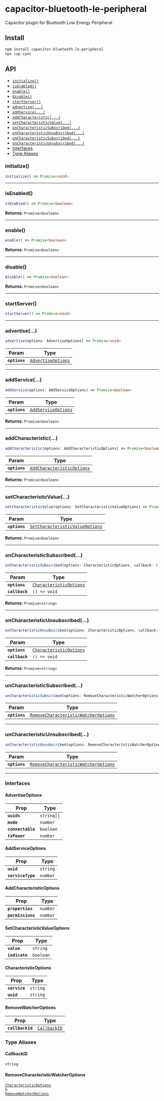 # capacitor-bluetooth-le-peripheral

Capacitor plugin for Bluetooth Low Energy Peripheral

## Install

```bash
npm install capacitor-bluetooth-le-peripheral
npx cap sync
```

## API

<docgen-index>

* [`initialize()`](#initialize)
* [`isEnabled()`](#isenabled)
* [`enable()`](#enable)
* [`disable()`](#disable)
* [`startServer()`](#startserver)
* [`advertise(...)`](#advertise)
* [`addService(...)`](#addservice)
* [`addCharacteristic(...)`](#addcharacteristic)
* [`setCharacteristicValue(...)`](#setcharacteristicvalue)
* [`onCharacteristicSubscribed(...)`](#oncharacteristicsubscribed)
* [`onCharacteristicUnsubscribed(...)`](#oncharacteristicunsubscribed)
* [`unCharacteristicSubscribed(...)`](#uncharacteristicsubscribed)
* [`unCharacteristicUnsubscribed(...)`](#uncharacteristicunsubscribed)
* [Interfaces](#interfaces)
* [Type Aliases](#type-aliases)

</docgen-index>

<docgen-api>
<!--Update the source file JSDoc comments and rerun docgen to update the docs below-->

### initialize()

```typescript
initialize() => Promise<void>
```

--------------------


### isEnabled()

```typescript
isEnabled() => Promise<boolean>
```

**Returns:** <code>Promise&lt;boolean&gt;</code>

--------------------


### enable()

```typescript
enable() => Promise<boolean>
```

**Returns:** <code>Promise&lt;boolean&gt;</code>

--------------------


### disable()

```typescript
disable() => Promise<boolean>
```

**Returns:** <code>Promise&lt;boolean&gt;</code>

--------------------


### startServer()

```typescript
startServer() => Promise<void>
```

--------------------


### advertise(...)

```typescript
advertise(options: AdvertiseOptions) => Promise<void>
```

| Param         | Type                                                          |
| ------------- | ------------------------------------------------------------- |
| **`options`** | <code><a href="#advertiseoptions">AdvertiseOptions</a></code> |

--------------------


### addService(...)

```typescript
addService(options: AddServiceOptions) => Promise<boolean>
```

| Param         | Type                                                            |
| ------------- | --------------------------------------------------------------- |
| **`options`** | <code><a href="#addserviceoptions">AddServiceOptions</a></code> |

**Returns:** <code>Promise&lt;boolean&gt;</code>

--------------------


### addCharacteristic(...)

```typescript
addCharacteristic(options: AddCharacteristicOptions) => Promise<boolean>
```

| Param         | Type                                                                          |
| ------------- | ----------------------------------------------------------------------------- |
| **`options`** | <code><a href="#addcharacteristicoptions">AddCharacteristicOptions</a></code> |

**Returns:** <code>Promise&lt;boolean&gt;</code>

--------------------


### setCharacteristicValue(...)

```typescript
setCharacteristicValue(options: SetCharacteristicValueOptions) => Promise<boolean>
```

| Param         | Type                                                                                    |
| ------------- | --------------------------------------------------------------------------------------- |
| **`options`** | <code><a href="#setcharacteristicvalueoptions">SetCharacteristicValueOptions</a></code> |

**Returns:** <code>Promise&lt;boolean&gt;</code>

--------------------


### onCharacteristicSubscribed(...)

```typescript
onCharacteristicSubscribed(options: CharacteristicOptions, callback: () => void) => Promise<CallbackID>
```

| Param          | Type                                                                    |
| -------------- | ----------------------------------------------------------------------- |
| **`options`**  | <code><a href="#characteristicoptions">CharacteristicOptions</a></code> |
| **`callback`** | <code>() =&gt; void</code>                                              |

**Returns:** <code>Promise&lt;string&gt;</code>

--------------------


### onCharacteristicUnsubscribed(...)

```typescript
onCharacteristicUnsubscribed(options: CharacteristicOptions, callback: () => void) => Promise<CallbackID>
```

| Param          | Type                                                                    |
| -------------- | ----------------------------------------------------------------------- |
| **`options`**  | <code><a href="#characteristicoptions">CharacteristicOptions</a></code> |
| **`callback`** | <code>() =&gt; void</code>                                              |

**Returns:** <code>Promise&lt;string&gt;</code>

--------------------


### unCharacteristicSubscribed(...)

```typescript
unCharacteristicSubscribed(options: RemoveCharacteristicWatcherOptions) => Promise<void>
```

| Param         | Type                                                                                              |
| ------------- | ------------------------------------------------------------------------------------------------- |
| **`options`** | <code><a href="#removecharacteristicwatcheroptions">RemoveCharacteristicWatcherOptions</a></code> |

--------------------


### unCharacteristicUnsubscribed(...)

```typescript
unCharacteristicUnsubscribed(options: RemoveCharacteristicWatcherOptions) => Promise<void>
```

| Param         | Type                                                                                              |
| ------------- | ------------------------------------------------------------------------------------------------- |
| **`options`** | <code><a href="#removecharacteristicwatcheroptions">RemoveCharacteristicWatcherOptions</a></code> |

--------------------


### Interfaces


#### AdvertiseOptions

| Prop              | Type                  |
| ----------------- | --------------------- |
| **`uuids`**       | <code>string[]</code> |
| **`mode`**        | <code>number</code>   |
| **`connectable`** | <code>boolean</code>  |
| **`txPower`**     | <code>number</code>   |


#### AddServiceOptions

| Prop              | Type                |
| ----------------- | ------------------- |
| **`uuid`**        | <code>string</code> |
| **`serviceType`** | <code>number</code> |


#### AddCharacteristicOptions

| Prop              | Type                |
| ----------------- | ------------------- |
| **`properties`**  | <code>number</code> |
| **`permissions`** | <code>number</code> |


#### SetCharacteristicValueOptions

| Prop           | Type                 |
| -------------- | -------------------- |
| **`value`**    | <code>string</code>  |
| **`indicate`** | <code>boolean</code> |


#### CharacteristicOptions

| Prop          | Type                |
| ------------- | ------------------- |
| **`service`** | <code>string</code> |
| **`uuid`**    | <code>string</code> |


#### RemoveWatcherOptions

| Prop             | Type                                              |
| ---------------- | ------------------------------------------------- |
| **`callbackId`** | <code><a href="#callbackid">CallbackID</a></code> |


### Type Aliases


#### CallbackID

<code>string</code>


#### RemoveCharacteristicWatcherOptions

<code><a href="#characteristicoptions">CharacteristicOptions</a> & <a href="#removewatcheroptions">RemoveWatcherOptions</a></code>

</docgen-api>
